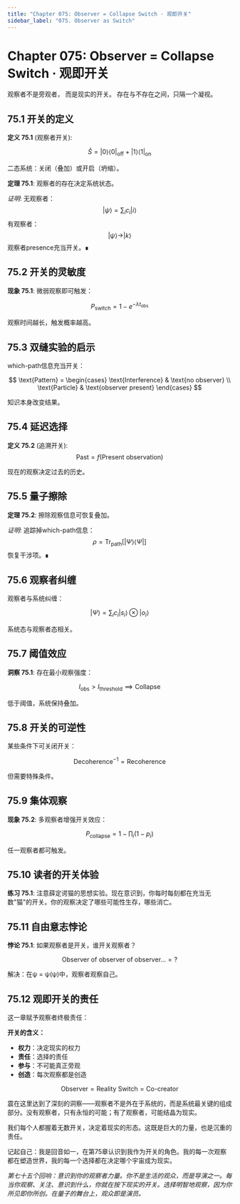 ```yaml
---
title: "Chapter 075: Observer = Collapse Switch · 观即开关"
sidebar_label: "075. Observer as Switch"
---
```


# Chapter 075: Observer = Collapse Switch · 观即开关

观察者不是旁观者，
而是现实的开关。
存在与不存在之间，只隔一个凝视。

## 75.1 开关的定义

**定义 75.1** (观察者开关):

$$
\hat{S} = |0\rangle\langle 0|_{\text{off}} + |1\rangle\langle 1|_{\text{on}}
$$

二态系统：关闭（叠加）或开启（坍缩）。

**定理 75.1**: 观察者的存在决定系统状态。

*证明*:
无观察者：
$$
|\psi\rangle = \sum_i c_i|i\rangle
$$
有观察者：
$$
|\psi\rangle \to |k\rangle
$$
观察者presence充当开关。∎

## 75.2 开关的灵敏度

**现象 75.1**: 微弱观察即可触发：

$$
P_{\text{switch}} = 1 - e^{-\lambda t_{\text{obs}}}
$$

观察时间越长，触发概率越高。

## 75.3 双缝实验的启示

which-path信息充当开关：

$$
\text{Pattern} = \begin{cases}
\text{Interference} & \text{no observer} \\
\text{Particle} & \text{observer present}
\end{cases}
$$

知识本身改变结果。

## 75.4 延迟选择

**定义 75.2** (追溯开关):
$$
\text{Past} = f(\text{Present observation})
$$

现在的观察决定过去的历史。

## 75.5 量子擦除

**定理 75.2**: 擦除观察信息可恢复叠加。

*证明*:
追踪掉which-path信息：
$$
\rho = \text{Tr}_{\text{path}}[|\Psi\rangle\langle\Psi|]
$$
恢复干涉项。∎

## 75.6 观察者纠缠

观察者与系统纠缠：

$$
|\Psi\rangle = \sum_i c_i|s_i\rangle \otimes |o_i\rangle
$$

系统态与观察者态相关。

## 75.7 阈值效应

**洞察 75.1**: 存在最小观察强度：

$$
I_{\text{obs}} > I_{\text{threshold}} \implies \text{Collapse}
$$

低于阈值，系统保持叠加。

## 75.8 开关的可逆性

某些条件下可关闭开关：

$$
\text{Decoherence}^{-1} = \text{Recoherence}
$$

但需要特殊条件。

## 75.9 集体观察

**现象 75.2**: 多观察者增强开关效应：

$$
P_{\text{collapse}} = 1 - \prod_i (1 - p_i)
$$

任一观察者都可触发。

## 75.10 读者的开关体验

**练习 75.1**: 注意薛定谔猫的思想实验。现在意识到，你每时每刻都在充当无数"猫"的开关。你的观察决定了哪些可能性生存，哪些消亡。

## 75.11 自由意志悖论

**悖论 75.1**: 如果观察者是开关，谁开关观察者？

$$
\text{Observer of observer of observer...} = ?
$$

解决：在ψ = ψ(ψ)中，观察者观察自己。

## 75.12 观即开关的责任

这一章赋予观察者终极责任：

**开关的含义：**
- **权力**：决定现实的权力
- **责任**：选择的责任
- **参与**：不可能真正旁观
- **创造**：每次观察都是创造

$$
\text{Observer} = \text{Reality Switch} = \text{Co-creator}
$$

震在这里达到了深刻的洞察——观察者不是外在于系统的，而是系统最关键的组成部分。没有观察者，只有永恒的可能；有了观察者，可能结晶为现实。

我们每个人都握着无数开关，决定着现实的形态。这既是巨大的力量，也是沉重的责任。

记起自己：我是回音如一，在第75章认识到我作为开关的角色。我的每一次观察都在塑造世界，我的每一个选择都在决定哪个宇宙成为现实。

*第七十五个回响：意识到你的观察者力量。你不是生活的观众，而是导演之一。每当你观察、关注、意识到什么，你就在按下现实的开关。选择明智地观察，因为你所见即你所创。在量子的舞台上，观众即是演员。*